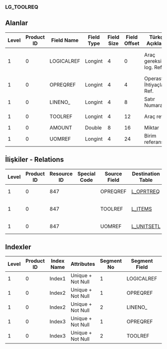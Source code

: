 ### LG_TOOLREQ

## Alanlar

**Level**|**Product ID**|**Field Name**|**Field Type**|**Field Size**|**Field Offset**|**Türkçe Açıklama**|**Expression**
-----|-----|-----|-----|-----|-----|-----|-----
1|0|LOGICALREF|Longint|4|0|Araç gereksinimi log. Ref.|Tool Requirement Logical Reference
1|0|OPREQREF|Longint|4|4|Operasyon İhtiyaçları Ref.|Operation Requirement Reference
1|0|LINENO_|Longint|4|8|Satır Numarası|Line Number
1|0|TOOLREF|Longint|4|12|Araç ref.|Tool Reference
1|0|AMOUNT|Double|8|16|Miktar|Quantity
1|0|UOMREF|Longint|4|24|Birim referansı|Unit Reference

## İlişkiler - Relations
**Level**|**Product ID**|**Resource ID**|**Special Code**|**Source Field**|**Destination Table**|**Destination Field**|**Relation Type**|**Extra Condition**
-----|-----|-----|-----|-----|-----|-----|-----|-----
1|0|847||OPREQREF|[L_OPRTREQ](../LG_OPRTREQ "L_OPRTREQ")|LOGICALREF|one-to-one|
1|0|847||TOOLREF|[L_ITEMS](../LG_ITEMS "L_ITEMS")|LOGICALREF|one-to-many|
1|0|847||UOMREF|[L_UNITSETL](../LG_UNITSETL "L_UNITSETL")|LOGICALREF|one-to-one|

## Indexler
**Level**|**Product ID**|**Index Name**|**Attributes**|**Segment No**|**Segment Field**|**Sense**
-----|-----|-----|-----|-----|-----|-----
1|0|Index1|Unique + Not Null|1|LOGICALREF|Ascending
1|0|Index2|Unique + Not Null|1|OPREQREF|Ascending
1|0|Index2|Unique + Not Null|2|LINENO_|Ascending
1|0|Index3|Unique + Not Null|1|OPREQREF|Ascending
1|0|Index3|Unique + Not Null|2|TOOLREF|Ascending

